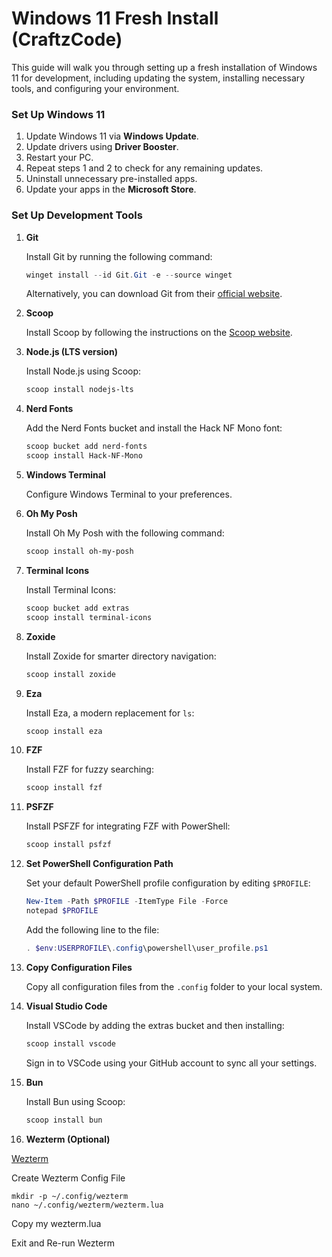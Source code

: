 # Windows 11 Fresh Install (CraftzCode)

This guide will walk you through setting up a fresh installation of Windows 11 for development, including updating the system, installing necessary tools, and configuring your environment.

### Set Up Windows 11
1. Update Windows 11 via **Windows Update**.
2. Update drivers using **Driver Booster**.
3. Restart your PC.
4. Repeat steps 1 and 2 to check for any remaining updates.
5. Uninstall unnecessary pre-installed apps.
6. Update your apps in the **Microsoft Store**.

### Set Up Development Tools
1. **Git**

   Install Git by running the following command:
   ```powershell
   winget install --id Git.Git -e --source winget
   ```
   Alternatively, you can download Git from their [official website](https://git-scm.com/downloads/win).

2. **Scoop**

   Install Scoop by following the instructions on the [Scoop website](https://scoop.sh/#/).

3. **Node.js (LTS version)**

   Install Node.js using Scoop:
   ```powershell
   scoop install nodejs-lts
   ```

4. **Nerd Fonts**

   Add the Nerd Fonts bucket and install the Hack NF Mono font:
   ```powershell
   scoop bucket add nerd-fonts
   scoop install Hack-NF-Mono
   ```

5. **Windows Terminal**

   Configure Windows Terminal to your preferences.

6. **Oh My Posh**

   Install Oh My Posh with the following command:
   ```powershell
   scoop install oh-my-posh
   ```

7. **Terminal Icons**

   Install Terminal Icons:
   ```powershell
   scoop bucket add extras
   scoop install terminal-icons
   ```

8. **Zoxide**

   Install Zoxide for smarter directory navigation:
   ```powershell
   scoop install zoxide
   ```

9. **Eza**

    Install Eza, a modern replacement for `ls`:
   ```powershell
   scoop install eza
   ```

10. **FZF**

    Install FZF for fuzzy searching:
    ```powershell
    scoop install fzf
    ```

11. **PSFZF**

    Install PSFZF for integrating FZF with PowerShell:
    ```powershell
    scoop install psfzf
    ```

12. **Set PowerShell Configuration Path**

    Set your default PowerShell profile configuration by editing `$PROFILE`:
    ```powershell
    New-Item -Path $PROFILE -ItemType File -Force
    notepad $PROFILE
    ```

    Add the following line to the file:
    ```powershell
    . $env:USERPROFILE\.config\powershell\user_profile.ps1
    ```

13. **Copy Configuration Files**

    Copy all configuration files from the `.config` folder to your local system.

14. **Visual Studio Code**

    Install VSCode by adding the extras bucket and then installing:
    ```powershell
    scoop install vscode
    ```

    Sign in to VSCode using your GitHub account to sync all your settings.

15. **Bun**

    Install Bun using Scoop:
    ```powershell
    scoop install bun
    ```

16. **Wezterm (Optional)**

   [Wezterm](https://wezfurlong.org/wezterm/installation.html)

   Create Wezterm Config File
   ```shell
   mkdir -p ~/.config/wezterm
   nano ~/.config/wezterm/wezterm.lua
   ```

   Copy my wezterm.lua

   Exit and Re-run Wezterm
